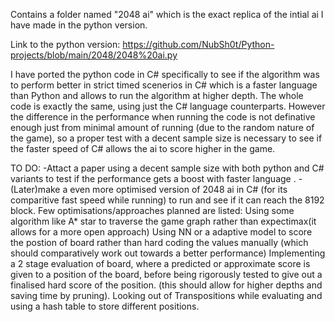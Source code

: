 Contains a folder named "2048 ai" which is the exact replica of the intial ai I have made in the python version.

Link to the python version: https://github.com/NubSh0t/Python-projects/blob/main/2048/2048%20ai.py

I have ported the python code in C# specifically to see if the algorithm was to perform better in strict timed scenerios in C# which is a faster language than Python and allows to run the algorithm at higher depth. The whole code is exactly the same, using just the C# language counterparts. However the difference in the performance when running the code is not definative enough just from minimal amount of running (due to the random nature of the game), so a proper test with a decent sample size is necessary to see if the faster speed of C# allows the ai to score higher in the game.

TO DO:
-Attact a paper using a decent sample size with both python and C# variants to test if the performance gets a boost with faster language .
-(Later)make a even more optimised version of 2048 ai in C# (for its comparitive fast speed while running) to run and see if it can reach the 8192 block. Few optimisations/approaches planned are listed:
  Using some algorithm like A* star to traverse the game graph rather than expectimax(it allows for a more open approach)
   Using NN or a adaptive model to score the postion of board rather than hard coding the values manually (which should comparatively work out towards a better performance)
   Implementing a 2 stage evaluation of board, where a predicted or approximate score is given to a position of the board, before being rigorously tested to give out a finalised hard score of the position. (this should allow for higher depths and saving time by pruning).
   Looking out of Transpositions while evaluating and using a hash table to store different positions. 
  
